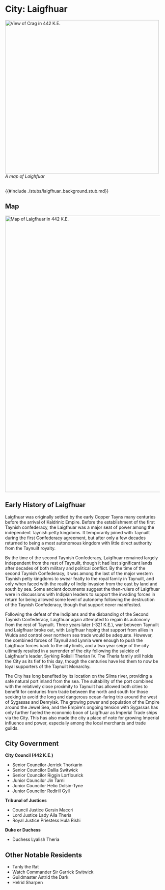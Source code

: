 # City: Laigfhuar

<!-- HTML goes here -->
<style>
  table {margin-left: 0 !important;}
</style>

<!-- end HTML -->

<img src="images/maps/laighfuar_map.png" alt="View of Crag in 442 K.E." width="500"/>

<br>
<i> A map of Laighfuar</i>
<br>
<br>

{{#include ./stubs/laigfhuar_background.stub.md}}

## Map

<img src="./images/maps/laigfhuar_map.png" alt="Map of Laigfhuar in 442 K.E." width="900"/> 

## Early History of Laigfhuar  

Laigfhuar was originally settled by the early Copper Tayns many centuries before the arrival of Kaldrinic Empire. Before the establishment of the first Taynish confederacy, the Laigfhuar was a major seat of power among the independent Taynish petty kingdoms. It temporarily joined with Taynuilt during the first Confederacy agreement, but after only a few decades returned to being a most autonomous kingdom with little direct authority from the Taynuilt royalty.

By the time of the second Taynish Confederacy, Laigfhuar remained largely independent from the rest of Taynuilt, though it had lost significant lands after decades of both military and political conflict. By the time of the second Taynish Confederacy, it was among the last of the major western Taynish petty kingdoms to swear fealty to the royal family in Taynuilt, and only when faced with the reality of Indip invasion from the east by land and south by sea. Some ancient documents suggest the then-rulers of Laigfhuar were in discussions with Indipian leaders to support the invading forces in return for being allowed some level of autonomy following the destruction of the Taynish Confederacy, though that support never manifested.

Following the defeat of the Indipians and the disbanding of the Second Taynish Confederacy, Laigfhuar again attempted to regain its autonomy from the rest of Taynuilt. Three years later (-321 K.E.), war between Taynuilt and Laigfhuar broke out, with Laigfhuar hoping that support from allies in Wulda and control over northern sea trade would be adequate. However, the combined forces of Taynuil and Lynnla were enough to push the Laigfhuar forces back to the city limits, and a two year seige of the city ultimatly resulted in a surrender of the city following the suicide of Laigfhuar's leader, Syrking Rolisill Therian IV. The Theria family still holds the City as its fief to this day, though the centuries have led them to now be loyal supporters of the Taynuilt Monarchy.

The City has long benefited by its location on the Silma river, providing a safe natural port inland from the sea. The suitability of the port combined with the relatively close proximity to Taynuilt has allowed both cities to benefit for centuries from trade between the north and south for those seeking to avoid the long and dangerous ocean-faring trip around the west of Sygassas and Denrylak. The growing power and population of the Empire around the Jewel Sea, and the Empire's ongoing tension with Sygassas has only further fueled the economic boon of Laigfhuar as Imperial Trade ships via the City. This has also made the city a place of note for growing Imperial influence and power, especially among the local merchants and trade guilds.


## City Government

__City Council (442 K.E.)__

- Senior Councilor Jerrick Thorkarin
- Senior Councilor Dallia Switwick
- Senior Councilor Riggin Lorflourick
- Junior Councilor Jin Tarni
- Junior Councilor Helio Dolsin-Tyne
- Junior Councilor Redirill Gyll

__Tribunal of Justices__

- Council Justice Gersin Maccri
- Lord Justice Lady Aila Theria
- Royal Justice Priestess Hula Rishi

__Duke or Duchess__
- Duchess Lyalish Theria

## Other Notable Residents

- Tanly the Rat
- Watch Commander Sir Garrick Switwick
- Guildmaster Astrid the Dark
- Helrid Sharpen

